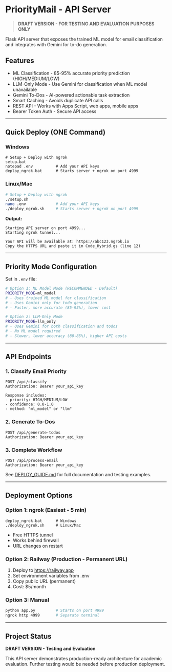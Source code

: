 # PriorityMail - API Server

> **DRAFT VERSION - FOR TESTING AND EVALUATION PURPOSES ONLY**

Flask API server that exposes the trained ML model for email classification and integrates with Gemini for to-do generation.

## Features

- ML Classification - 85-95% accurate priority prediction (HIGH/MEDIUM/LOW)
- LLM-Only Mode - Use Gemini for classification when ML model unavailable
- Gemini To-Dos - AI-powered actionable task extraction
- Smart Caching - Avoids duplicate API calls
- REST API - Works with Apps Script, web apps, mobile apps
- Bearer Token Auth - Secure API access

---

## Quick Deploy (ONE Command)

### Windows

```batch
# Setup + Deploy with ngrok
setup.bat
notepad .env          # Add your API keys
deploy_ngrok.bat      # Starts server + ngrok on port 4999
```

### Linux/Mac

```bash
# Setup + Deploy with ngrok
./setup.sh
nano .env             # Add your API keys
./deploy_ngrok.sh     # Starts server + ngrok on port 4999
```

**Output:**
```
Starting API server on port 4999...
Starting ngrok tunnel...

Your API will be available at: https://abc123.ngrok.io
Copy the HTTPS URL and paste it in Code_Hybrid.gs (line 12)
```

---

## Priority Mode Configuration

Set in `.env` file:

```bash
# Option 1: ML Model Mode (RECOMMENDED - Default)
PRIORITY_MODE=ml_model
# - Uses trained ML model for classification
# - Uses Gemini only for todo generation
# - Faster, more accurate (85-95%), lower cost

# Option 2: LLM-Only Mode
PRIORITY_MODE=llm_only
# - Uses Gemini for both classification and todos
# - No ML model required
# - Slower, lower accuracy (80-85%), higher API costs
```

---

## API Endpoints

### 1. Classify Email Priority

```
POST /api/classify
Authorization: Bearer your_api_key

Response includes:
- priority: HIGH/MEDIUM/LOW
- confidence: 0.0-1.0
- method: "ml_model" or "llm"
```

### 2. Generate To-Dos

```
POST /api/generate-todos
Authorization: Bearer your_api_key
```

### 3. Complete Workflow

```
POST /api/process-email
Authorization: Bearer your_api_key
```

See [DEPLOY_GUIDE.md](DEPLOY_GUIDE.md) for full documentation and testing examples.

---

## Deployment Options

### Option 1: ngrok (Easiest - 5 min)

```batch
deploy_ngrok.bat      # Windows
./deploy_ngrok.sh     # Linux/Mac
```

- Free HTTPS tunnel
- Works behind firewall
- URL changes on restart

### Option 2: Railway (Production - Permanent URL)

1. Deploy to https://railway.app
2. Set environment variables from .env
3. Copy public URL (permanent)
4. Cost: $5/month

### Option 3: Manual

```bash
python app.py         # Starts on port 4999
ngrok http 4999       # Separate terminal
```

---

## Project Status

**DRAFT VERSION - Testing and Evaluation**

This API server demonstrates production-ready architecture for academic evaluation. Further testing would be needed before production deployment.
